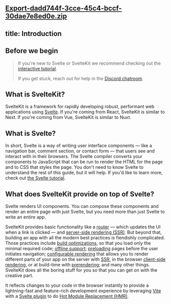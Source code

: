 [Export-dadd744f-3cce-45c4-bccf-30dae7e8ed0e.zip](https://github.com/sveltejs/kit/files/11125441/Export-dadd744f-3cce-45c4-bccf-30dae7e8ed0e.zip)
---
title: Introduction
---

## Before we begin

> If you're new to Svelte or SvelteKit we recommend checking out the [interactive tutorial](https://learn.svelte.dev).
>
> If you get stuck, reach out for help in the [Discord chatroom](https://svelte.dev/chat).

## What is SvelteKit?

SvelteKit is a framework for rapidly developing robust, performant web applications using [Svelte](https://svelte.dev/). If you're coming from React, SvelteKit is similar to Next. If you're coming from Vue, SvelteKit is similar to Nuxt.

## What is Svelte?

In short, Svelte is a way of writing user interface components — like a navigation bar, comment section, or contact form — that users see and interact with in their browsers. The Svelte compiler converts your components to JavaScript that can be run to render the HTML for the page and to CSS that styles the page. You don't need to know Svelte to understand the rest of this guide, but it will help. If you'd like to learn more, check out [the Svelte tutorial](https://svelte.dev/tutorial).

## What does SvelteKit provide on top of Svelte?

Svelte renders UI components. You can compose these components and render an entire page with just Svelte, but you need more than just Svelte to write an entire app.

SvelteKit provides basic functionality like a [router](glossary#routing) — which updates the UI when a link is clicked — and [server-side rendering (SSR)](glossary#ssr). But beyond that, building an app with all the modern best practices is fiendishly complicated. Those practices include [build optimizations](https://vitejs.dev/guide/features.html#build-optimizations), so that you load only the minimal required code; [offline support](service-workers); [preloading](link-options#data-sveltekit-preload-data) pages before the user initiates navigation; [configurable rendering](page-options) that allows you to render different parts of your app on the server with [SSR](glossary#ssr), in the browser [client-side rendering](glossary#csr), or at build-time with [prerendering](glossary#prerendering); and many other things. SvelteKit does all the boring stuff for you so that you can get on with the creative part.

It reflects changes to your code in the browser instantly to provide a lightning-fast and feature-rich development experience by leveraging [Vite](https://vitejs.dev/) with a [Svelte plugin](https://github.com/sveltejs/vite-plugin-svelte) to do [Hot Module Replacement (HMR)](https://github.com/sveltejs/vite-plugin-svelte/blob/main/docs/config.md#hot).
